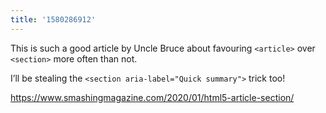 ```yaml
---
title: '1580286912'
---
```

This is such a good article by Uncle Bruce about favouring `<article>` over `<section>` more often than not.

I’ll be stealing the `<section aria-label="Quick summary">` trick too! 

<https://www.smashingmagazine.com/2020/01/html5-article-section/>
